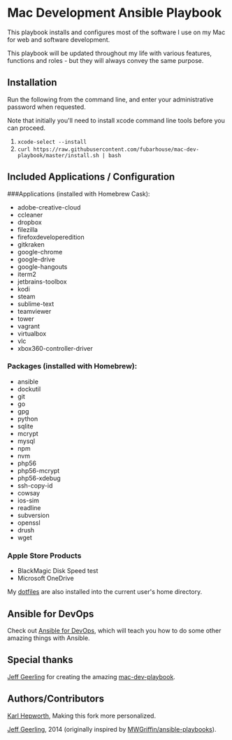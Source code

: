 # Mac Development Ansible Playbook

This playbook installs and configures most of the software I use on my Mac for web and software development.

This playbook will be updated throughout my life with various features, functions and roles - but they will always convey the same purpose.

## Installation

  Run the following from the command line, and enter your administrative password when requested.
  
  Note that initially you'll need to install xcode command line tools before you can proceed.
  
  1. `xcode-select --install`
  2. `curl https://raw.githubusercontent.com/fubarhouse/mac-dev-playbook/master/install.sh | bash`

## Included Applications / Configuration

###Applications (installed with Homebrew Cask):

  - adobe-creative-cloud
  - ccleaner
  - dropbox
  - filezilla
  - firefoxdeveloperedition
  - gitkraken
  - google-chrome
  - google-drive
  - google-hangouts
  - iterm2
  - jetbrains-toolbox
  - kodi
  - steam
  - sublime-text
  - teamviewer
  - tower
  - vagrant
  - virtualbox
  - vlc
  - xbox360-controller-driver

### Packages (installed with Homebrew):

  - ansible
  - dockutil
  - git
  - go
  - gpg
  - python
  - sqlite
  - mcrypt
  - mysql
  - npm
  - nvm
  - php56
  - php56-mcrypt
  - php56-xdebug
  - ssh-copy-id
  - cowsay
  - ios-sim
  - readline
  - subversion
  - openssl
  - drush
  - wget
  
### Apple Store Products

  - BlackMagic Disk Speed test
  - Microsoft OneDrive

My [dotfiles](https://github.com/fubarhouse/mac-dev-playbook-dotfiles) are also installed into the current user's home directory.

## Ansible for DevOps

Check out [Ansible for DevOps](http://www.ansiblefordevops.com/), which will teach you how to do some other amazing things with Ansible.

## Special thanks

[Jeff Geerling](http://jeffgeerling.com/) for creating the amazing [mac-dev-playbook](https://github.com/geerlingguy/mac-dev-playbook).

## Authors/Contributors

[Karl Hepworth](http://twitter.com/fubarhouse), Making this fork more personalized.

[Jeff Geerling](http://jeffgeerling.com/), 2014 (originally inspired by [MWGriffin/ansible-playbooks](https://github.com/MWGriffin/ansible-playbooks)).
